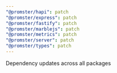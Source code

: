 ```yaml
---	
"@promster/hapi": patch	
"@promster/express": patch	
"@promster/fastify": patch	
"@promster/marblejs": patch	
"@promster/metrics": patch	
"@promster/server": patch	
"@promster/types": patch	
---	
```


Dependency updates across all packages
